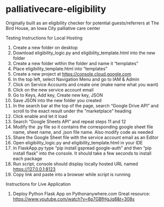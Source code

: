 # palliativecare-eligibility
Originally built as an eligibility checker for potential guests/referrers at The Bird House, an Iowa City palliative care center

Testing Instructions for Local Hosting

1. Create a new folder on desktop
2. Download eligibility_logic.py and eligibility_template.html into the new folder
3. Create a new folder within the folder and name it “templates”
4. Place eligibility_template.html into “templates”
5. Create a new project at https://console.cloud.google.com
6. In the top left, select Navigation Menu and go to IAM & Admin
7. Click on Service Accounts and create one (make name what you want)
8. Click on the new service account email
9. Go to Keys, Add key, Create new key, JSON
10. Save JSON into the new folder you created
11. In the search bar at the top of the page, search “Google Drive API” and scroll to the exact result under the “marketplace” heading
12. Click enable and let it load
13. Search “Google Sheets API” and repeat steps 11 and 12
14. Modify the .py file so it contains the corresponding google sheet file name, sheet name, and .json file name. Also modify code as needed
15. Share the Google Sheet file with the service account email as an Editor
16. Open eligibility_logic.py and eligibility_template.html in your IDE
17. In FlaskApp.py type “pip install gspread google-auth” and then “pip install flask” into the console. It should take a few seconds to install each package
18. Run script, console should display locally hosted URL named https://127.0.0.1:8123
19. Copy link and paste into a browser while script is running


Instructions for Live Application

1. Deploy Python Flask App on Pythonanywhere.com
Great resource: https://www.youtube.com/watch?v=6p7GBfHgJq8&t=308s

